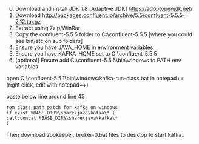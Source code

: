 0. Download and install JDK 1.8 [Adaptive JDK]  https://adoptopenjdk.net/
1. Download  http://packages.confluent.io/archive/5.5/confluent-5.5.5-2.12.tar.gz
2. Extract using 7zip/WinRar
3. Copy the confluent-5.5.5 folder to C:\confluent-5.5.5   [where you could see bin/etc on sub folders]
5. Ensure you have JAVA_HOME in environment variables
6. Ensure you have KAFKA_HOME set to C:\confluent-5.5.5
7. [optional] Ensure add C:\confluent-5.5.5\bin\windows to PATH env variables


open C:\confluent-5.5.1\bin\windows\kafka-run-class.bat in notepad++ (right click, edit with notepad++)

paste below line around line 45

```
rem class path patch for kafka on windows
if exist %BASE_DIR%\share\java\kafka\* (
call:concat %BASE_DIR%\share\java\kafka\*
)
```

Then download zookeeper, broker-0.bat files to desktop to start kafka..
